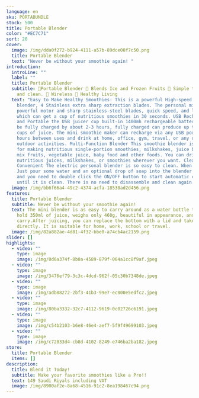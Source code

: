 ```yaml
---
language: en
sku: PORTABUNDLE
stock: 500
title: Portable Blender
color: "#EC7C71"
sort: 20
cover:
  image: /img/dda0f272-b924-4111-a57b-89dce08f7c50.png
  title: Portable Blender
  text: "Never be without your smoothie again! "
introduction:
  introLine: ""
  label: ""
  title: Portable Blender
  subtitle: 🍓Portable Blender 🍊 Blends Ice and Frozen Fruits 🍉 Simple to use
    and clean. 🍇 Wireless 🥑 Healthy Living
  text: "Easy to Make Healthy Smoothies: This is a powerful High-speed Personal
    blender, 4 Stainless extra sharp extraction blades. The personal mixer has a
    powerful motor and sharp stainless-steel blades, quick speed, and long life,
    which can get a cup of nutritious smoothies in 30 seconds. USB Rechargeable
    and Portable the USB juicer cup built-in 1400mh rechargeable battery. It can
    be fully charged by about 2-3 hours, fully charged can produce up to 10-15
    cups of juice. The mini smoothie maker can recharge via any USB port for 2-3
    hours between uses and drink at home, office, gym, travel, or any other
    outdoor activities. Multi-Function Blender This smoothie blender is great
    for making nutritious single-portion smoothies, milkshakes, juice blends,
    mix fruits, vegetable juice, baby food and other foods. You can drink
    nutritious juices, milkshakes, or smoothies wherever you want. Clean and
    Convenient The electric personal blender is so easy to clean. When cleaning,
    Just pour some water and an optional drop of soap into the blender bottle,
    and you need to double click the ON/OFF button to start automatic cleaning
    until it is clean. There is no need to disassemble and clean again."
  image: /img/bb6f66a4-49c2-4374-acfa-18538ad2d456.png
features:
  title: Portable Blender
  subtitle: Never be without your smoothie again!
  text: The mini blender is as easy to carry around as a water bottle that can
    hold 350ml of juice, weighs only 460g, beautiful in appearance, and easy to
    carry.After juicing, you can replace the bottom with a lid and take it away
    directly. It is suitable for home, work, school or travel.
  image: /img/82a882ae-4d81-4f32-bbe0-a74cb4ac2159.png
slider: []
highlights:
  - video: ""
    type: image
    image: /img/0d6a374f-8b0a-4589-879f-064a1cc8f9af.jpeg
  - video: ""
    type: image
    image: /img/3476ef79-3c3c-4dcd-962f-05c30b7348de.jpeg
  - video: ""
    type: image
    image: /img/adb88272-2bf3-41b3-99e7-ec800e5edfc2.jpeg
  - video: ""
    type: image
    image: /img/80ba3332-32c7-4112-9619-0c02726c6191.jpeg
  - video: ""
    type: image
    image: /img/c54b2103-b6e8-46e4-aef7-5f9f49699103.jpeg
  - video: ""
    type: image
    image: /img/c72833d4-cb8d-4102-8249-e746ba2ba182.jpeg
store:
  title: Portable Blender
  items: []
description:
  title: Blend it Today!
  subtitle: Make your favorite smoothies like a Pro!!
  text: 149 Saudi Riyals including VAT
  image: /img/8900af2e-8a68-4516-91c2-8ea198467c94.png
---
```

